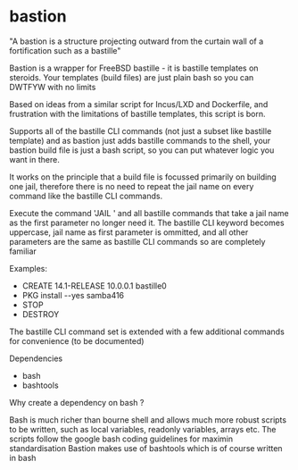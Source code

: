 # bastion

"A bastion is a structure projecting outward from the curtain wall of a fortification such as a bastille"

Bastion is a wrapper for FreeBSD bastille - it is bastille templates on steroids.
Your templates (build files)  are just plain bash so you can DWTFYW with no limits

Based on ideas from a similar script for Incus/LXD and Dockerfile, and frustration with the limitations of bastille templates, this script is born.

Supports all of the bastille CLI commands (not just a subset like bastille template) and as bastion just adds bastille commands to the shell, your bastion build file is just a bash script, so you can put whatever logic you want in there.

It works on the principle that a build file is focussed primarily on building one jail, therefore there is no need to repeat the jail name on every command like the bastille CLI commands.

Execute the command 'JAIL <jailname>' and all bastille commands that take a jail name as the first parameter no longer need it.
The bastille CLI keyword becomes uppercase, jail name as first parameter is ommitted, and all other parameters are the same as bastille CLI commands so are completely familiar

Examples:
 * CREATE 14.1-RELEASE 10.0.0.1 bastille0
 * PKG install --yes samba416
 * STOP
 * DESTROY

The bastille CLI command set is extended with a few additional commands for convenience
(to be documented)

Dependencies
 * bash
 * bashtools

Why create a dependency on bash ?

Bash is much richer than bourne shell and allows much more robust scripts to be written, such as local variables, readonly variables, arrays etc.
The scripts follow the google bash coding guidelines for maximin standardisation
Bastion makes use of bashtools which is of course written in bash
 
